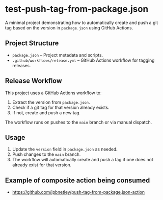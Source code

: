 # test-push-tag-from-package.json

A minimal project demonstrating how to automatically create and push a git tag based on the version in `package.json` using GitHub Actions.

## Project Structure

- `package.json` – Project metadata and scripts.
- `.github/workflows/release.yml` – GitHub Actions workflow for tagging releases.

## Release Workflow

This project uses a GitHub Actions workflow to:

1. Extract the version from `package.json`.
2. Check if a git tag for that version already exists.
3. If not, create and push a new tag.

The workflow runs on pushes to the `main` branch or via manual dispatch.

## Usage

1. Update the `version` field in `package.json` as needed.
2. Push changes to the `main` branch.
3. The workflow will automatically create and push a tag if one does not already exist for that version.

## Example of composite action being consumed
- https://github.com/jpbnetley/push-tag-from-package.json-action
